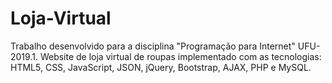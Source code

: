 # Loja-Virtual
Trabalho desenvolvido para a disciplina "Programação para Internet" UFU-2019.1. Website de loja virtual de roupas implementado com as tecnologias: HTML5, CSS, JavaScript, JSON, jQuery, Bootstrap, AJAX, PHP e MySQL. 
